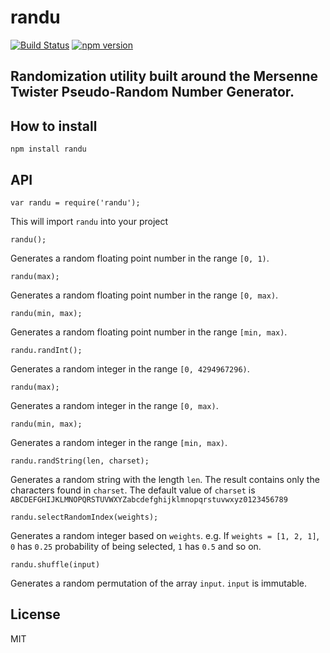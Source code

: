 # randu

[![Build Status](https://travis-ci.org/rogermadjos/randu.svg?branch=master)](https://travis-ci.org/rogermadjos/randu)
[![npm version](https://badge.fury.io/js/randu.svg)](http://badge.fury.io/js/randu)

## Randomization utility built around the Mersenne Twister Pseudo-Random Number Generator.

## How to install

```
npm install randu
```

## API
```
var randu = require('randu');
```
This will import `randu` into your project


```
randu();
```
Generates a random floating point number in the range `[0, 1)`.


```
randu(max);
```
Generates a random floating point number in the range `[0, max)`.


```
randu(min, max);
```
Generates a random floating point number in the range `[min, max)`.


```
randu.randInt();
```
Generates a random integer in the range `[0, 4294967296)`.


```
randu(max);
```
Generates a random integer in the range `[0, max)`.


```
randu(min, max);
```
Generates a random integer in the range `[min, max)`.


```
randu.randString(len, charset);
```
Generates a random string with the length `len`. The result contains only the characters found in `charset`. The default value of `charset` is
`ABCDEFGHIJKLMNOPQRSTUVWXYZabcdefghijklmnopqrstuvwxyz0123456789`


```
randu.selectRandomIndex(weights);
```
Generates a random integer based on `weights`. e.g. If `weights = [1, 2, 1]`, `0` has `0.25` probability of being selected, `1` has `0.5` and so on.


```
randu.shuffle(input)
```
Generates a random permutation of the array `input`. `input` is immutable.

## License

MIT
